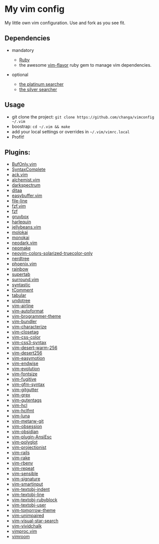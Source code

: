 # My vim config


My little own vim configuration. Use and fork as you see fit.


## Dependencies

  * mandatory
    * [Ruby](http://www.ruby-lang.org/)
    * the awesome [vim-flavor](https://github.com/kana/vim-flavor) ruby gem to
      manage vim dependencies.

  * optional
    * [the platinum searcher](https://github.com/monochromegane/the_platinum_searcher)
    * [the silver searcher](https://github.com/ggreer/the_silver_searcher)

## Usage

  * git clone the project: `git clone https://github.com/changa/vimconfig ~/.vim`
  * boostrap: `cd ~/.vim && make`
  * add your local settings or overrides in `~/.vim/vimrc.local`
  * Profit!


## Plugins:

 * [BufOnly.vim](https://github.com/vim-scripts/BufOnly.vim)
 * [SyntaxComplete](https://github.com/vim-scripts/SyntaxComplete)
 * [ack.vim](https://github.com/vim-scripts/ack.vim)
 * [alchemist.vim](https://github.com/slashmili/alchemist.vim)
 * [darkspectrum](https://github.com/vim-scripts/darkspectrum)
 * [ditaa](https://github.com/vim-scripts/ditaa)
 * [easybuffer.vim](https://github.com/vim-scripts/easybuffer.vim)
 * [file-line](https://github.com/bogado/file-line)
 * [fzf.vim](https://github.com/junegunn/fzf.vim)
 * [fzf](https://github.com/junegunn/fzf)
 * [gruvbox](https://github.com/morhetz/gruvbox)
 * [harlequin](https://github.com/nielsmadan/harlequin)
 * [jellybeans.vim](https://github.com/nanotech/jellybeans.vim)
 * [molokai](https://github.com/vim-scripts/molokai)
 * [monokai](https://github.com/lsdr/monokai)
 * [neodark.vim](https://github.com/KeitaNakamura/neodark.vim)
 * [neomake](https://github.com/neomake/neomake)
 * [neovim-colors-solarized-truecolor-only](https://github.com/frankier/neovim-colors-solarized-truecolor-only)
 * [nerdtree](https://github.com/scrooloose/nerdtree)
 * [phoenix.vim](https://github.com/c-brenn/phoenix.vim)
 * [rainbow](https://github.com/luochen1990/rainbow)
 * [supertab](https://github.com/ervandew/supertab)
 * [surround.vim](https://github.com/vim-scripts/surround.vim)
 * [syntastic](https://github.com/scrooloose/syntastic)
 * [tComment](https://github.com/vim-scripts/tComment)
 * [tabular](https://github.com/godlygeek/tabular)
 * [undotree](https://github.com/mbbill/undotree)
 * [vim-airline](https://github.com/vim-airline/vim-airline)
 * [vim-autoformat](https://github.com/Chiel92/vim-autoformat)
 * [vim-brogrammer-theme](https://github.com/marciomazza/vim-brogrammer-theme)
 * [vim-bundler](https://github.com/tpope/vim-bundler)
 * [vim-characterize](https://github.com/tpope/vim-characterize)
 * [vim-closetag](https://github.com/alvan/vim-closetag)
 * [vim-css-color](https://github.com/ap/vim-css-color)
 * [vim-css3-syntax](https://github.com/hail2u/vim-css3-syntax)
 * [vim-desert-warm-256](https://github.com/rainux/vim-desert-warm-256)
 * [vim-desert256](https://github.com/brafales/vim-desert256)
 * [vim-easymotion](https://github.com/Lokaltog/vim-easymotion)
 * [vim-endwise](https://github.com/longthanhtran/vim-endwise)
 * [vim-evolution](https://github.com/petelewis/vim-evolution)
 * [vim-fontsize](https://github.com/drmikehenry/vim-fontsize)
 * [vim-fugitive](https://github.com/tpope/vim-fugitive)
 * [vim-gfm-syntax](https://github.com/rhysd/vim-gfm-syntax)
 * [vim-gitgutter](https://github.com/airblade/vim-gitgutter)
 * [vim-grex](https://github.com/kana/vim-grex)
 * [vim-gutentags](https://github.com/ludovicchabant/vim-gutentags)
 * [vim-hcl](https://github.com/b4b4r07/vim-hcl)
 * [vim-hclfmt](https://github.com/fatih/vim-hclfmt)
 * [vim-luna](https://github.com/notpratheek/vim-luna)
 * [vim-metarw-git](https://github.com/kana/vim-metarw-git)
 * [vim-obsession](https://github.com/tpope/vim-obsession)
 * [vim-obsidian](https://github.com/trevorrjohn/vim-obsidian)
 * [vim-plugin-AnsiEsc](https://github.com/powerman/vim-plugin-AnsiEsc)
 * [vim-polyglot](https://github.com/sheerun/vim-polyglot)
 * [vim-projectionist](https://github.com/tpope/vim-projectionist)
 * [vim-rails](https://github.com/tpope/vim-rails)
 * [vim-rake](https://github.com/tpope/vim-rake)
 * [vim-rbenv](https://github.com/tpope/vim-rbenv)
 * [vim-repeat](https://github.com/kana/vim-repeat)
 * [vim-sensible](https://github.com/tpope/vim-sensible)
 * [vim-signature](https://github.com/kshenoy/vim-signature)
 * [vim-smartinput](https://github.com/kana/vim-smartinput)
 * [vim-textobj-indent](https://github.com/kana/vim-textobj-indent)
 * [vim-textobj-line](https://github.com/kana/vim-textobj-line)
 * [vim-textobj-rubyblock](https://github.com/nelstrom/vim-textobj-rubyblock)
 * [vim-textobj-user](https://github.com/kana/vim-textobj-user)
 * [vim-tomorrow-theme](https://github.com/chriskempson/vim-tomorrow-theme)
 * [vim-unimpaired](https://github.com/tpope/vim-unimpaired)
 * [vim-visual-star-search](https://github.com/nelstrom/vim-visual-star-search)
 * [vim-vividchalk](https://github.com/tpope/vim-vividchalk)
 * [vimproc.vim](https://github.com/Shougo/vimproc.vim)
 * [vimroom](https://github.com/mikewest/vimroom)